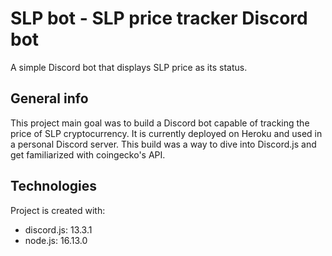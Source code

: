 # SLP bot - SLP price tracker Discord bot

A simple Discord bot that displays SLP price as its status.

## General info
This project main goal was to build a Discord bot capable of tracking the price of SLP cryptocurrency. It is currently deployed on Heroku and used in a personal Discord server. 
This build was a way to dive into Discord.js and get familiarized with coingecko's API.
	
## Technologies
Project is created with:
* discord.js: 13.3.1
* node.js: 16.13.0
